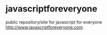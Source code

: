 # javascriptforeveryone
public repository/site for javascript for everyone http://www.javascriptforeveryone.com

